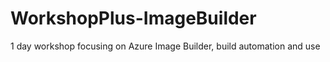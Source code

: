 # WorkshopPlus-ImageBuilder
1 day workshop focusing on Azure Image Builder, build automation and use
